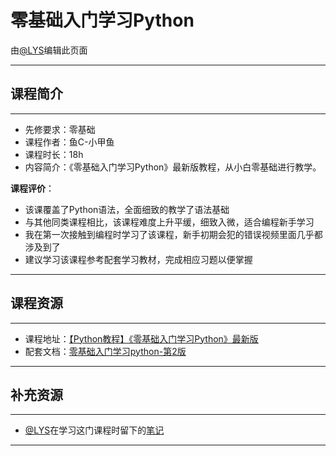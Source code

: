 # 零基础入门学习Python

由[@LYS](https://lys2021.com/)编辑此页面

****

## 课程简介

****

- 先修要求：零基础
- 课程作者：鱼C-小甲鱼
- 课程时长：18h
- 内容简介：《零基础入门学习Python》最新版教程，从小白零基础进行教学。

**课程评价**：

* 该课覆盖了Python语法，全面细致的教学了语法基础
* 与其他同类课程相比，该课程难度上升平缓，细致入微，适合编程新手学习
* 我在第一次接触到编程时学习了该课程，新手初期会犯的错误视频里面几乎都涉及到了
* 建议学习该课程参考配套学习教材，完成相应习题以便掌握

<!-- 介绍学习该门课程主观感受，内容包括但不限于：
    （1）课程覆盖的知识点范围
    （2）与同类课程相比它的优势与特点
    （3）学习这门课程的体验与感受
    （4）自学这门课的注意点（踩过的坑、难度预警等等）
    （5）... ...
-->

****

## 课程资源

****

- 课程地址：[【Python教程】《零基础入门学习Python》最新版](https://www.bilibili.com/video/BV1c4411e77t/?spm_id_from=333.337.search-card.all.click&vd_source=ce95ad6607d316dd76f87b90ab69fa3f)
- 配套文档：[零基础入门学习python-第2版](https://pan.baidu.com/s/1lbYjcpkYKiBFrhyGqlXCoQ?pwd=haue)

****

## 补充资源

****

* [@LYS](https://lys2021.com/)在学习这门课程时留下的[笔记](https://lys2021.com/?p=1125)

****